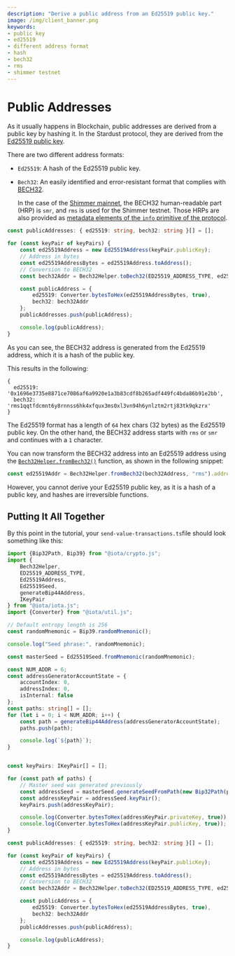 ```yaml
---
description: "Derive a public address from an Ed25519 public key."
image: /img/client_banner.png
keywords:
- public key
- ed25519
- different address format
- hash
- bech32
- rms
- shimmer testnet
---
```

# Public Addresses

As it usually happens in Blockchain, public addresses are derived from a public key by hashing it. In the Stardust
protocol, they are derived from the [Ed25519 public key](03-generate-a-seed.md#generate-an-ed25519-master-seed).

There are two different address formats:

* `Ed25519`: A hash of the Ed25519 public key.
* `Bech32`: An easily identified and error-resistant format that complies
  with [BECH32](https://github.com/bitcoin/bips/blob/master/bip-0173.mediawiki).

  In the case of the [Shimmer mainnet](https://explorer.shimmer.network), the BECH32 human-readable part (HRP) is `smr`,
  and `rms` is used for the Shimmer testnet. Those HRPs are also provided as [metadata elements of the `info`
  primitive of the protocol](07-query-output-details.md).

```typescript
const publicAddresses: { ed25519: string, bech32: string }[] = [];

for (const keyPair of keyPairs) {
    const ed25519Address = new Ed25519Address(keyPair.publicKey);
    // Address in bytes
    const ed25519AddressBytes = ed25519Address.toAddress();
    // Conversion to BECH32
    const bech32Addr = Bech32Helper.toBech32(ED25519_ADDRESS_TYPE, ed25519AddressBytes, "rms");

    const publicAddress = {
        ed25519: Converter.bytesToHex(ed25519AddressBytes, true),
        bech32: bech32Addr
    };
    publicAddresses.push(publicAddress);

    console.log(publicAddress);
}
```

As you can see, the BECH32 address is generated from the Ed25519 address, which it is a hash of the public key.

This results in the following:

```text
{
  ed25519: '0x1696e3735e8871ce7086af6a9920e1a3b83cdf8b265adf449fc4bda86b91e2bb',
  bech32: 'rms1qqtfdcmnt6y8rnnss6hk4xfqux3ms0xl3vn94h6ynlztm2rtj83tk9qkzrx'
}
```

The Ed25519 format has a length of `64` hex chars (32 bytes) as the Ed25519 public key. On the other hand, the BECH32
address starts with `rms` or `smr` and continues with a `1` character.

You can now transform the BECH32 address into an Ed25519 address using
the [`Bech32Helper.fromBech32()`](../../references/client/classes/Bech32Helper#frombech32) function, as shown in the
following snippet:

```typescript
const ed25519Addr = Bech32Helper.fromBech32(bech32Address, "rms").addressBytes;
```

However, you cannot derive your Ed25519 public key, as it is a hash of a public key, and hashes are irreversible
functions.

## Putting It All Together

By this point in the tutorial, your `send-value-transactions.ts`file should look something like this:

```typescript
import {Bip32Path, Bip39} from "@iota/crypto.js";
import {
    Bech32Helper,
    ED25519_ADDRESS_TYPE,
    Ed25519Address,
    Ed25519Seed,
    generateBip44Address,
    IKeyPair
} from "@iota/iota.js";
import {Converter} from "@iota/util.js";

// Default entropy length is 256
const randomMnemonic = Bip39.randomMnemonic();

console.log("Seed phrase:", randomMnemonic);

const masterSeed = Ed25519Seed.fromMnemonic(randomMnemonic);

const NUM_ADDR = 6;
const addressGeneratorAccountState = {
    accountIndex: 0,
    addressIndex: 0,
    isInternal: false
};
const paths: string[] = [];
for (let i = 0; i < NUM_ADDR; i++) {
    const path = generateBip44Address(addressGeneratorAccountState);
    paths.push(path);

    console.log(`${path}`);
}


const keyPairs: IKeyPair[] = [];

for (const path of paths) {
    // Master seed was generated previously
    const addressSeed = masterSeed.generateSeedFromPath(new Bip32Path(path));
    const addressKeyPair = addressSeed.keyPair();
    keyPairs.push(addressKeyPair);

    console.log(Converter.bytesToHex(addressKeyPair.privateKey, true));
    console.log(Converter.bytesToHex(addressKeyPair.publicKey, true));
}

const publicAddresses: { ed25519: string, bech32: string }[] = [];

for (const keyPair of keyPairs) {
    const ed25519Address = new Ed25519Address(keyPair.publicKey);
    // Address in bytes
    const ed25519AddressBytes = ed25519Address.toAddress();
    // Conversion to BECH32
    const bech32Addr = Bech32Helper.toBech32(ED25519_ADDRESS_TYPE, ed25519AddressBytes, "rms");

    const publicAddress = {
        ed25519: Converter.bytesToHex(ed25519AddressBytes, true),
        bech32: bech32Addr
    };
    publicAddresses.push(publicAddress);

    console.log(publicAddress);
}
```